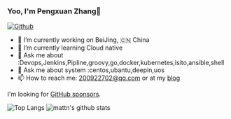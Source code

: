 ### Yoo, I'm Pengxuan Zhang👋

[![Github](https://img.shields.io/github/followers/mattn?label=Follow&style=social)](https://github.com/xuan200922702)



- 🔭 I’m currently working on BeiJing, 🇨🇳 China
- 🌱 I’m currently learning Cloud native
- 💬 Ask me about :Devops,Jenkins,Pipline,groovy,go,docker,kubernetes,isito,ansible,shell
- 💬 Ask me about system :centos,ubantu,deepin,uos
- 📫 How to reach me: 200922702@qq.com or at my [blog](https://hellocloudnative.github.io)

I'm looking for [GitHub sponsors](https://github.com/hellocloudnative).

![Top Langs](https://github-readme-stats.vercel.app/api/top-langs/?username=mattn&hide=html&theme=gotham)
![mattn's github stats](https://github-readme-stats.vercel.app/api?username=hellocloudnative&show_icons=true&theme=gotham&count_private=true&line_height=40)

